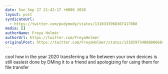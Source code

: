 ```yaml
---
date: Sun Sep 27 21:42:17 +0000 2020
layout: post
syndicateUrl:
  - https://twitter.com/pudymody/status/1310333968307417088
media: []
authorName: Freya Holmér
authorUrl: https://twitter.com/FreyaHolmer
originalPost: https://twitter.com/FreyaHolmer/status/1310297340088066049
---
```

cool how in the year 2020 transferring a file between your own devices is still easiest done by DMing it to a friend and apologizing for using them for file transfer

